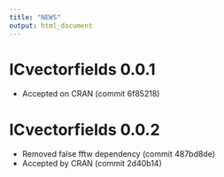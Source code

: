 ```yaml
---
title: "NEWS"
output: html_document
---
```


# ICvectorfields 0.0.1
* Accepted on CRAN (commit 6f85218)

# ICvectorfields 0.0.2
* Removed false fftw dependency (commit 487bd8de)
* Accepted by CRAN (commit 2d40b14)
